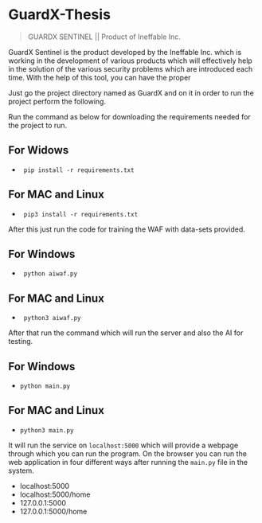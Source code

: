 # GuardX-Thesis

>GUARDX SENTINEL || Product of Ineffable Inc.
           
GuardX Sentinel is the product developed by the Ineffable Inc. which is working in the development of various products which will effectively help in the solution of the various security problems which are introduced each time.
With the help of this tool, you can have the proper 

Just go the project directory named as GuardX and on it in order to run the project perform the following.

Run the command as below for downloading the requirements needed for the project to run.
## For Widows
  -      pip install -r requirements.txt
## For MAC and Linux
  -      pip3 install -r requirements.txt

After this just run the code for training the WAF with data-sets provided.
## For Windows
  -      python aiwaf.py
## For MAC and Linux
  -      python3 aiwaf.py

After that run the command which will run the server and also the AI for testing.
## For Windows
   -     python main.py
## For MAC and Linux
   -     python3 main.py

It will run the service on `localhost:5000` which will provide a webpage through which you can run the program.
On the browser you can run the web application in four different ways after running the `main.py` file in the system.

- localhost:5000
- localhost:5000/home
- 127.0.0.1:5000
- 127.0.0.1:5000/home
